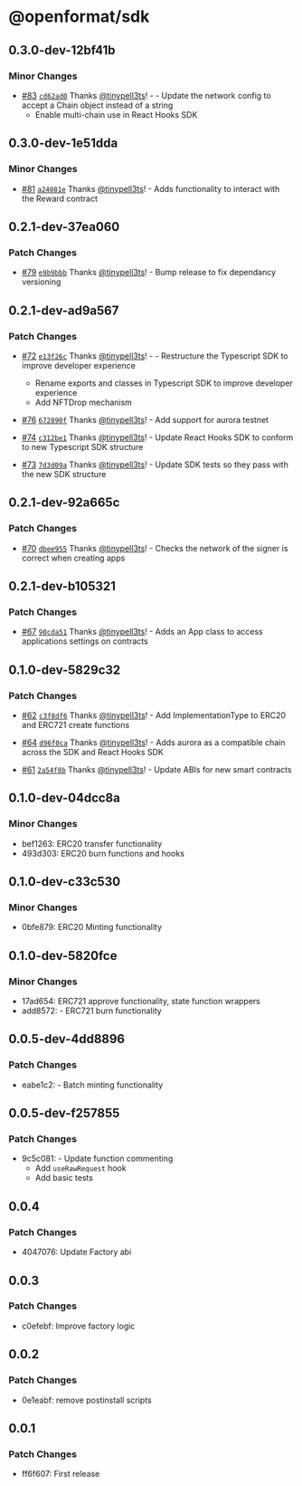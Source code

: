 # @openformat/sdk

## 0.3.0-dev-12bf41b

### Minor Changes

- [#83](https://github.com/open-format/js/pull/83) [`cd62ad0`](https://github.com/open-format/js/commit/cd62ad010c2eb320cbc8421be36c848015c247c8) Thanks [@tinypell3ts](https://github.com/tinypell3ts)! - - Update the network config to accept a Chain object instead of a string
  - Enable multi-chain use in React Hooks SDK

## 0.3.0-dev-1e51dda

### Minor Changes

- [#81](https://github.com/open-format/js/pull/81) [`a24081e`](https://github.com/open-format/js/commit/a24081e804440ad2f74690cbe1144bb777c902ea) Thanks [@tinypell3ts](https://github.com/tinypell3ts)! - Adds functionality to interact with the Reward contract

## 0.2.1-dev-37ea060

### Patch Changes

- [#79](https://github.com/open-format/js/pull/79) [`e9b9bbb`](https://github.com/open-format/js/commit/e9b9bbbfefc9892f42b2bd2cb830ef839f82ac41) Thanks [@tinypell3ts](https://github.com/tinypell3ts)! - Bump release to fix dependancy versioning

## 0.2.1-dev-ad9a567

### Patch Changes

- [#72](https://github.com/open-format/js/pull/72) [`e13f26c`](https://github.com/open-format/js/commit/e13f26ca2d8e3e0e055d00e22ac6fb2238f7b869) Thanks [@tinypell3ts](https://github.com/tinypell3ts)! - - Restructure the Typescript SDK to improve developer experience

  - Rename exports and classes in Typescript SDK to improve developer experience
  - Add NFTDrop mechanism

- [#76](https://github.com/open-format/js/pull/76) [`672890f`](https://github.com/open-format/js/commit/672890f1551ec2f3a37fb8452cdf555ad9c73fc8) Thanks [@tinypell3ts](https://github.com/tinypell3ts)! - Add support for aurora testnet

- [#74](https://github.com/open-format/js/pull/74) [`c312be1`](https://github.com/open-format/js/commit/c312be18c1403b87cf862bd940786c131b98d296) Thanks [@tinypell3ts](https://github.com/tinypell3ts)! - Update React Hooks SDK to conform to new Typescript SDK structure

- [#73](https://github.com/open-format/js/pull/73) [`7d3d09a`](https://github.com/open-format/js/commit/7d3d09af3c06e2b95f84448f64fa72b1a26abe11) Thanks [@tinypell3ts](https://github.com/tinypell3ts)! - Update SDK tests so they pass with the new SDK structure

## 0.2.1-dev-92a665c

### Patch Changes

- [#70](https://github.com/open-format/js/pull/70) [`dbee955`](https://github.com/open-format/js/commit/dbee955afa22e0f0ef0bbdecc8303752ec8c6f8f) Thanks [@tinypell3ts](https://github.com/tinypell3ts)! - Checks the network of the signer is correct when creating apps

## 0.2.1-dev-b105321

### Patch Changes

- [#67](https://github.com/open-format/js/pull/67) [`98cda51`](https://github.com/open-format/js/commit/98cda516bf95ff27b9423b5f0809c1dc112b6d3f) Thanks [@tinypell3ts](https://github.com/tinypell3ts)! - Adds an App class to access applications settings on contracts

## 0.1.0-dev-5829c32

### Patch Changes

- [#62](https://github.com/open-format/js/pull/62) [`c3f8df6`](https://github.com/open-format/js/commit/c3f8df62f05022674e58355c0ec97cff8ba51642) Thanks [@tinypell3ts](https://github.com/tinypell3ts)! - Add ImplementationType to ERC20 and ERC721 create functions

- [#64](https://github.com/open-format/js/pull/64) [`d96f0ca`](https://github.com/open-format/js/commit/d96f0ca347e3e5ba24acf115ecaf6c8fe3460882) Thanks [@tinypell3ts](https://github.com/tinypell3ts)! - Adds aurora as a compatible chain across the SDK and React Hooks SDK

- [#61](https://github.com/open-format/js/pull/61) [`2a54f8b`](https://github.com/open-format/js/commit/2a54f8bf6668fce10c96d2908b75ea729d07d3a7) Thanks [@tinypell3ts](https://github.com/tinypell3ts)! - Update ABIs for new smart contracts

## 0.1.0-dev-04dcc8a

### Minor Changes

- bef1263: ERC20 transfer functionality
- 493d303: ERC20 burn functions and hooks

## 0.1.0-dev-c33c530

### Minor Changes

- 0bfe879: ERC20 Minting functionality

## 0.1.0-dev-5820fce

### Minor Changes

- 17ad654: ERC721 approve functionality, state function wrappers
- add8572: - ERC721 burn functionality

## 0.0.5-dev-4dd8896

### Patch Changes

- eabe1c2: - Batch minting functionality

## 0.0.5-dev-f257855

### Patch Changes

- 9c5c081: - Update function commenting
  - Add `useRawRequest` hook
  - Add basic tests

## 0.0.4

### Patch Changes

- 4047076: Update Factory abi

## 0.0.3

### Patch Changes

- c0efebf: Improve factory logic

## 0.0.2

### Patch Changes

- 0e1eabf: remove postinstall scripts

## 0.0.1

### Patch Changes

- ff6f607: First release

